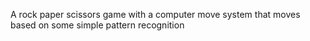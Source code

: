A rock paper scissors game with a computer move system that moves based on some simple pattern recognition
